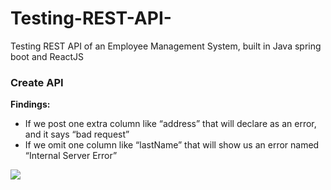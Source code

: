 # Testing-REST-API-
Testing REST API of an Employee Management System, built in Java spring boot and ReactJS
<h3>Create API </h3>


<b> Findings:</b> 
<ul>
<li>If we post one extra column like “address” that will declare as an error, and it says “bad request” </li>

<li>If we omit one column like “lastName” that will show us an error named “Internal Server Error” </li>
</ul>
<img src = "https://cdn.britannica.com/83/78183-004-345353F4.jpg"> 
